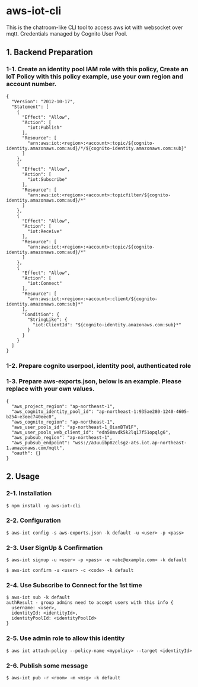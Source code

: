 # aws-iot-cli
This is the chatroom-like CLI tool to access aws iot with websocket over mqtt. Credentials managed by Cognito User Pool.

## 1. Backend Preparation
### 1-1. Create an identity pool IAM role with this policy, Create an IoT Policy <mypolicy> with this policy example, use your own region and account number.
```
{
  "Version": "2012-10-17",
  "Statement": [
    {
      "Effect": "Allow",
      "Action": [
        "iot:Publish"      
      ],
      "Resource": [
        "arn:aws:iot:<region>:<account>:topic/${cognito-identity.amazonaws.com:aud}/*/${cognito-identity.amazonaws.com:sub}"
      ]
    },
    {
      "Effect": "Allow",
      "Action": [
        "iot:Subscribe"
      ],
      "Resource": [
        "arn:aws:iot:<region>:<account>:topicfilter/${cognito-identity.amazonaws.com:aud}/*"
      ]
    },
    {
      "Effect": "Allow",
      "Action": [
        "iot:Receive"      
      ],
      "Resource": [
        "arn:aws:iot:<region>:<account>:topic/${cognito-identity.amazonaws.com:aud}/*"
      ]
    },    
    {
      "Effect": "Allow",
      "Action": [
        "iot:Connect"
      ],
      "Resource": [
        "arn:aws:iot:<region>:<account>:client/${cognito-identity.amazonaws.com:sub}*"
      ],
      "Condition": {
        "StringLike": {
          "iot:ClientId": "${cognito-identity.amazonaws.com:sub}*"
        }
      }
    }   
  ]
}
```
### 1-2. Prepare cognito userpool, identity pool, authenticated role

### 1-3. Prepare aws-exports.json, below is an example. Please replace with your own values.
```
{
  "aws_project_region": "ap-northeast-1",
  "aws_cognito_identity_pool_id": "ap-northeast-1:935ae280-1240-4605-b254-e3eec740eec0",
  "aws_cognito_region": "ap-northeast-1",
  "aws_user_pools_id": "ap-northeast-1_OianBTW1F",
  "aws_user_pools_web_client_id": "edn58mvdk5k2lq17f51opqlg6",
  "aws_pubsub_region": "ap-northeast-1",
  "aws_pubsub_endpoint": "wss://a3uuibp82clsgz-ats.iot.ap-northeast-1.amazonaws.com/mqtt",
  "oauth": {}
}
```

## 2. Usage

### 2-1. Installation
```
$ npm install -g aws-iot-cli
```

### 2-2. Configuration
```
$ aws-iot config -s aws-exports.json -k default -u <user> -p <pass>
```

### 2-3. User SignUp & Confirmation
```
$ aws-iot signup -u <user> -p <pass> -e <abc@example.com> -k default
```

```
$ aws-iot confirm -u <user> -c <code> -k default
```

### 2-4. Use Subscribe to Connect for the 1st time
```
$ aws-iot sub -k default
authResult - group admins need to accept users with this info {
  username: <user>,
  identityId: <identityId>,
  identityPoolId: <identityPoolId>
}
```

### 2-5. Use admin role to allow this identity
```
$ aws iot attach-policy --policy-name <mypolicy> --target <identityId>
```

### 2-6. Publish some message
```
$ aws-iot pub -r <room> -m <msg> -k default
```